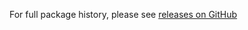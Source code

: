 For full package history, please see [releases on GitHub](https://github.com/VeliovGroup/Meteor-flow-router-meta/releases)